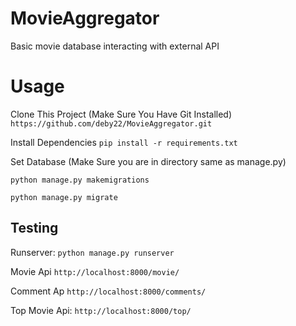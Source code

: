 # MovieAggregator
Basic movie database interacting with external API


# Usage
Clone This Project (Make Sure You Have Git Installed)
``
https://github.com/deby22/MovieAggregator.git
``

Install Dependencies 
``
pip install -r requirements.txt
``

Set Database (Make Sure you are in directory same as manage.py)

``
python manage.py makemigrations
``

``
python manage.py migrate
``

## Testing

Runserver:
``
python manage.py runserver
``

Movie Api
``
http://localhost:8000/movie/
``

Comment Ap
``
http://localhost:8000/comments/
``

Top Movie Api:
``
http://localhost:8000/top/
``
